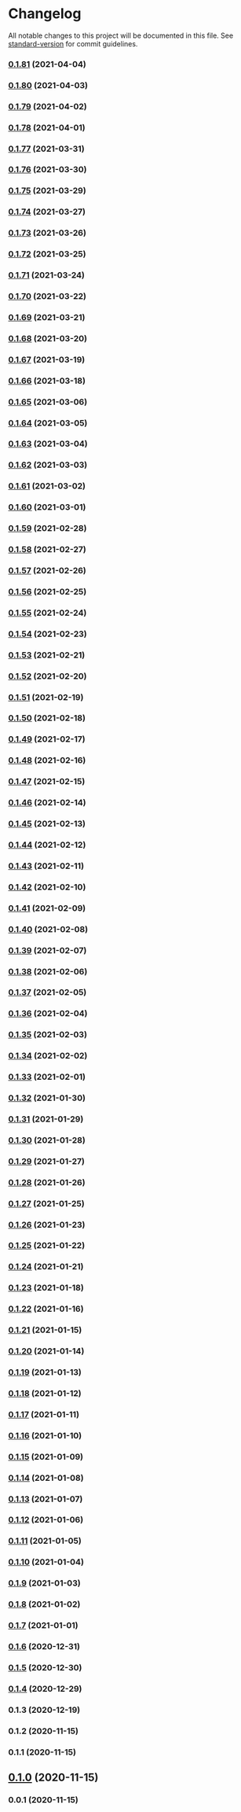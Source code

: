 # Changelog

All notable changes to this project will be documented in this file. See [standard-version](https://github.com/conventional-changelog/standard-version) for commit guidelines.

### [0.1.81](https://github.com/pahud/cdk-lambda-extensions/compare/v0.1.80...v0.1.81) (2021-04-04)

### [0.1.80](https://github.com/pahud/cdk-lambda-extensions/compare/v0.1.79...v0.1.80) (2021-04-03)

### [0.1.79](https://github.com/pahud/cdk-lambda-extensions/compare/v0.1.78...v0.1.79) (2021-04-02)

### [0.1.78](https://github.com/pahud/cdk-lambda-extensions/compare/v0.1.77...v0.1.78) (2021-04-01)

### [0.1.77](https://github.com/pahud/cdk-lambda-extensions/compare/v0.1.76...v0.1.77) (2021-03-31)

### [0.1.76](https://github.com/pahud/cdk-lambda-extensions/compare/v0.1.75...v0.1.76) (2021-03-30)

### [0.1.75](https://github.com/pahud/cdk-lambda-extensions/compare/v0.1.74...v0.1.75) (2021-03-29)

### [0.1.74](https://github.com/pahud/cdk-lambda-extensions/compare/v0.1.73...v0.1.74) (2021-03-27)

### [0.1.73](https://github.com/pahud/cdk-lambda-extensions/compare/v0.1.72...v0.1.73) (2021-03-26)

### [0.1.72](https://github.com/pahud/cdk-lambda-extensions/compare/v0.1.71...v0.1.72) (2021-03-25)

### [0.1.71](https://github.com/pahud/cdk-lambda-extensions/compare/v0.1.70...v0.1.71) (2021-03-24)

### [0.1.70](https://github.com/pahud/cdk-lambda-extensions/compare/v0.1.69...v0.1.70) (2021-03-22)

### [0.1.69](https://github.com/pahud/cdk-lambda-extensions/compare/v0.1.68...v0.1.69) (2021-03-21)

### [0.1.68](https://github.com/pahud/cdk-lambda-extensions/compare/v0.1.67...v0.1.68) (2021-03-20)

### [0.1.67](https://github.com/pahud/cdk-lambda-extensions/compare/v0.1.66...v0.1.67) (2021-03-19)

### [0.1.66](https://github.com/pahud/cdk-lambda-extensions/compare/v0.1.65...v0.1.66) (2021-03-18)

### [0.1.65](https://github.com/pahud/cdk-lambda-extensions/compare/v0.1.64...v0.1.65) (2021-03-06)

### [0.1.64](https://github.com/pahud/cdk-lambda-extensions/compare/v0.1.63...v0.1.64) (2021-03-05)

### [0.1.63](https://github.com/pahud/cdk-lambda-extensions/compare/v0.1.62...v0.1.63) (2021-03-04)

### [0.1.62](https://github.com/pahud/cdk-lambda-extensions/compare/v0.1.61...v0.1.62) (2021-03-03)

### [0.1.61](https://github.com/pahud/cdk-lambda-extensions/compare/v0.1.60...v0.1.61) (2021-03-02)

### [0.1.60](https://github.com/pahud/cdk-lambda-extensions/compare/v0.1.59...v0.1.60) (2021-03-01)

### [0.1.59](https://github.com/pahud/cdk-lambda-extensions/compare/v0.1.58...v0.1.59) (2021-02-28)

### [0.1.58](https://github.com/pahud/cdk-lambda-extensions/compare/v0.1.57...v0.1.58) (2021-02-27)

### [0.1.57](https://github.com/pahud/cdk-lambda-extensions/compare/v0.1.56...v0.1.57) (2021-02-26)

### [0.1.56](https://github.com/pahud/cdk-lambda-extensions/compare/v0.1.55...v0.1.56) (2021-02-25)

### [0.1.55](https://github.com/pahud/cdk-lambda-extensions/compare/v0.1.54...v0.1.55) (2021-02-24)

### [0.1.54](https://github.com/pahud/cdk-lambda-extensions/compare/v0.1.53...v0.1.54) (2021-02-23)

### [0.1.53](https://github.com/pahud/cdk-lambda-extensions/compare/v0.1.52...v0.1.53) (2021-02-21)

### [0.1.52](https://github.com/pahud/cdk-lambda-extensions/compare/v0.1.51...v0.1.52) (2021-02-20)

### [0.1.51](https://github.com/pahud/cdk-lambda-extensions/compare/v0.1.50...v0.1.51) (2021-02-19)

### [0.1.50](https://github.com/pahud/cdk-lambda-extensions/compare/v0.1.49...v0.1.50) (2021-02-18)

### [0.1.49](https://github.com/pahud/cdk-lambda-extensions/compare/v0.1.48...v0.1.49) (2021-02-17)

### [0.1.48](https://github.com/pahud/cdk-lambda-extensions/compare/v0.1.47...v0.1.48) (2021-02-16)

### [0.1.47](https://github.com/pahud/cdk-lambda-extensions/compare/v0.1.46...v0.1.47) (2021-02-15)

### [0.1.46](https://github.com/pahud/cdk-lambda-extensions/compare/v0.1.45...v0.1.46) (2021-02-14)

### [0.1.45](https://github.com/pahud/cdk-lambda-extensions/compare/v0.1.44...v0.1.45) (2021-02-13)

### [0.1.44](https://github.com/pahud/cdk-lambda-extensions/compare/v0.1.43...v0.1.44) (2021-02-12)

### [0.1.43](https://github.com/pahud/cdk-lambda-extensions/compare/v0.1.42...v0.1.43) (2021-02-11)

### [0.1.42](https://github.com/pahud/cdk-lambda-extensions/compare/v0.1.41...v0.1.42) (2021-02-10)

### [0.1.41](https://github.com/pahud/cdk-lambda-extensions/compare/v0.1.40...v0.1.41) (2021-02-09)

### [0.1.40](https://github.com/pahud/cdk-lambda-extensions/compare/v0.1.39...v0.1.40) (2021-02-08)

### [0.1.39](https://github.com/pahud/cdk-lambda-extensions/compare/v0.1.38...v0.1.39) (2021-02-07)

### [0.1.38](https://github.com/pahud/cdk-lambda-extensions/compare/v0.1.37...v0.1.38) (2021-02-06)

### [0.1.37](https://github.com/pahud/cdk-lambda-extensions/compare/v0.1.36...v0.1.37) (2021-02-05)

### [0.1.36](https://github.com/pahud/cdk-lambda-extensions/compare/v0.1.35...v0.1.36) (2021-02-04)

### [0.1.35](https://github.com/pahud/cdk-lambda-extensions/compare/v0.1.34...v0.1.35) (2021-02-03)

### [0.1.34](https://github.com/pahud/cdk-lambda-extensions/compare/v0.1.33...v0.1.34) (2021-02-02)

### [0.1.33](https://github.com/pahud/cdk-lambda-extensions/compare/v0.1.32...v0.1.33) (2021-02-01)

### [0.1.32](https://github.com/pahud/cdk-lambda-extensions/compare/v0.1.31...v0.1.32) (2021-01-30)

### [0.1.31](https://github.com/pahud/cdk-lambda-extensions/compare/v0.1.30...v0.1.31) (2021-01-29)

### [0.1.30](https://github.com/pahud/cdk-lambda-extensions/compare/v0.1.29...v0.1.30) (2021-01-28)

### [0.1.29](https://github.com/pahud/cdk-lambda-extensions/compare/v0.1.28...v0.1.29) (2021-01-27)

### [0.1.28](https://github.com/pahud/cdk-lambda-extensions/compare/v0.1.27...v0.1.28) (2021-01-26)

### [0.1.27](https://github.com/pahud/cdk-lambda-extensions/compare/v0.1.26...v0.1.27) (2021-01-25)

### [0.1.26](https://github.com/pahud/cdk-lambda-extensions/compare/v0.1.25...v0.1.26) (2021-01-23)

### [0.1.25](https://github.com/pahud/cdk-lambda-extensions/compare/v0.1.24...v0.1.25) (2021-01-22)

### [0.1.24](https://github.com/pahud/cdk-lambda-extensions/compare/v0.1.23...v0.1.24) (2021-01-21)

### [0.1.23](https://github.com/pahud/cdk-lambda-extensions/compare/v0.1.22...v0.1.23) (2021-01-18)

### [0.1.22](https://github.com/pahud/cdk-lambda-extensions/compare/v0.1.21...v0.1.22) (2021-01-16)

### [0.1.21](https://github.com/pahud/cdk-lambda-extensions/compare/v0.1.20...v0.1.21) (2021-01-15)

### [0.1.20](https://github.com/pahud/cdk-lambda-extensions/compare/v0.1.19...v0.1.20) (2021-01-14)

### [0.1.19](https://github.com/pahud/cdk-lambda-extensions/compare/v0.1.18...v0.1.19) (2021-01-13)

### [0.1.18](https://github.com/pahud/cdk-lambda-extensions/compare/v0.1.17...v0.1.18) (2021-01-12)

### [0.1.17](https://github.com/pahud/cdk-lambda-extensions/compare/v0.1.16...v0.1.17) (2021-01-11)

### [0.1.16](https://github.com/pahud/cdk-lambda-extensions/compare/v0.1.15...v0.1.16) (2021-01-10)

### [0.1.15](https://github.com/pahud/cdk-lambda-extensions/compare/v0.1.14...v0.1.15) (2021-01-09)

### [0.1.14](https://github.com/pahud/cdk-lambda-extensions/compare/v0.1.13...v0.1.14) (2021-01-08)

### [0.1.13](https://github.com/pahud/cdk-lambda-extensions/compare/v0.1.12...v0.1.13) (2021-01-07)

### [0.1.12](https://github.com/pahud/cdk-lambda-extensions/compare/v0.1.11...v0.1.12) (2021-01-06)

### [0.1.11](https://github.com/pahud/cdk-lambda-extensions/compare/v0.1.10...v0.1.11) (2021-01-05)

### [0.1.10](https://github.com/pahud/cdk-lambda-extensions/compare/v0.1.9...v0.1.10) (2021-01-04)

### [0.1.9](https://github.com/pahud/cdk-lambda-extensions/compare/v0.1.8...v0.1.9) (2021-01-03)

### [0.1.8](https://github.com/pahud/cdk-lambda-extensions/compare/v0.1.7...v0.1.8) (2021-01-02)

### [0.1.7](https://github.com/pahud/cdk-lambda-extensions/compare/v0.1.6...v0.1.7) (2021-01-01)

### [0.1.6](https://github.com/pahud/cdk-lambda-extensions/compare/v0.1.5...v0.1.6) (2020-12-31)

### [0.1.5](https://github.com/pahud/cdk-lambda-extensions/compare/v0.1.4...v0.1.5) (2020-12-30)

### [0.1.4](https://github.com/pahud/cdk-lambda-extensions/compare/v0.1.3...v0.1.4) (2020-12-29)

### 0.1.3 (2020-12-19)

### 0.1.2 (2020-11-15)

### 0.1.1 (2020-11-15)

## [0.1.0](https://github.com/pahudnet/cdk-lambda-extensions/compare/v0.0.1...v0.1.0) (2020-11-15)

### 0.0.1 (2020-11-15)
